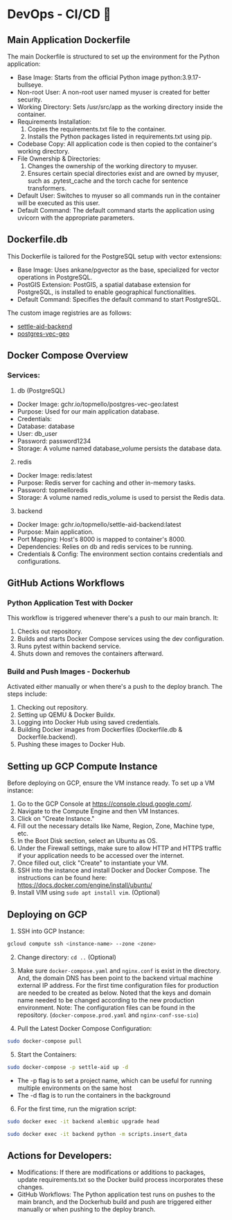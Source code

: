 # DevOps - CI/CD 🚀

## Main Application Dockerfile

The main Dockerfile is structured to set up the environment for the Python application:

- Base Image: Starts from the official Python image python:3.9.17-bullseye.
- Non-root User: A non-root user named myuser is created for better security.
- Working Directory: Sets /usr/src/app as the working directory inside the container.
- Requirements Installation:
  1. Copies the requirements.txt file to the container.
  2. Installs the Python packages listed in requirements.txt using pip.
- Codebase Copy: All application code is then copied to the container's working directory.
- File Ownership & Directories:
  1. Changes the ownership of the working directory to myuser.
  2. Ensures certain special directories exist and are owned by myuser, such as .pytest_cache and the torch cache for sentence transformers.
- Default User: Switches to myuser so all commands run in the container will be executed as this user.
- Default Command: The default command starts the application using uvicorn with the appropriate parameters.

## Dockerfile.db

This Dockerfile is tailored for the PostgreSQL setup with vector extensions:

- Base Image: Uses ankane/pgvector as the base, specialized for vector operations in PostgreSQL.
- PostGIS Extension: PostGIS, a spatial database extension for PostgreSQL, is installed to enable geographical functionalities.
- Default Command: Specifies the default command to start PostgreSQL.

The custom image registries are as follows:

- [settle-aid-backend](https://github.com/topmello/settle-aid-backend/pkgs/container/settle-aid-backend)
- [postgres-vec-geo](https://github.com/topmello/settle-aid-backend/pkgs/container/postgres-vec-geo)

## Docker Compose Overview

### Services:

1. db (PostgreSQL)

- Docker Image: gchr.io/topmello/postgres-vec-geo:latest
- Purpose: Used for our main application database.
- Credentials:
- Database: database
- User: db_user
- Password: password1234
- Storage: A volume named database_volume persists the database data.

2. redis

- Docker Image: redis:latest
- Purpose: Redis server for caching and other in-memory tasks.
- Password: topmelloredis
- Storage: A volume named redis_volume is used to persist the Redis data.

3. backend

- Docker Image: gchr.io/topmello/settle-aid-backend:latest
- Purpose: Main application.
- Port Mapping: Host's 8000 is mapped to container's 8000.
- Dependencies: Relies on db and redis services to be running.
- Credentials & Config: The environment section contains credentials and configurations.

## GitHub Actions Workflows

### Python Application Test with Docker

This workflow is triggered whenever there's a push to our main branch. It:

1. Checks out repository.
2. Builds and starts Docker Compose services using the dev configuration.
3. Runs pytest within backend service.
4. Shuts down and removes the containers afterward.

### Build and Push Images - Dockerhub

Activated either manually or when there's a push to the deploy branch. The steps include:

1. Checking out repository.
2. Setting up QEMU & Docker Buildx.
3. Logging into Docker Hub using saved credentials.
4. Building Docker images from Dockerfiles (Dockerfile.db & Dockerfile.backend).
5. Pushing these images to Docker Hub.

## Setting up GCP Compute Instance

Before deploying on GCP, ensure the VM instance ready. To set up a VM instance:

1. Go to the GCP Console at https://console.cloud.google.com/.
2. Navigate to the Compute Engine and then VM Instances.
3. Click on "Create Instance."
4. Fill out the necessary details like Name, Region, Zone, Machine type, etc.
5. In the Boot Disk section, select an Ubuntu as OS.
6. Under the Firewall settings, make sure to allow HTTP and HTTPS traffic if your application needs to be accessed over the internet.
7. Once filled out, click "Create" to instantiate your VM.
8. SSH into the instance and install Docker and Docker Compose. The instructions can be found here: https://docs.docker.com/engine/install/ubuntu/
9. Install VIM using `sudo apt install vim`. (Optional)


## Deploying on GCP

1. SSH into GCP Instance:
```bash
gcloud compute ssh <instance-name> --zone <zone>
```

2. Change directory: `cd ..` (Optional)

3. Make sure `docker-compose.yaml` and `nginx.conf` is exist in the directory. And, the domain DNS has been point to the backend virtual machine external IP address. For the first time configuration files for production are needed to be created as below. Noted that the keys and domain name needed to be changed according to the new production environment. Note: The configuration files can be found in the repository. (`docker-compose.prod.yaml` and `nginx-conf-sse-sio`)


4. Pull the Latest Docker Compose Configuration: 
```bash
sudo docker-compose pull
```

5. Start the Containers: 
```bash
sudo docker-compose -p settle-aid up -d
```

  - The -p flag is to set a project name, which can be useful for running multiple environments on the same host
  - The -d flag is to run the containers in the background

6. For the first time, run the migration script: 
```bash
sudo docker exec -it backend alembic upgrade head

sudo docker exec -it backend python -m scripts.insert_data
```

## Actions for Developers:

- Modifications: If there are modifications or additions to packages, update requirements.txt so the Docker build process incorporates these changes.
- GitHub Workflows: The Python application test runs on pushes to the main branch, and the Dockerhub build and push are triggered either manually or when pushing to the deploy branch.
